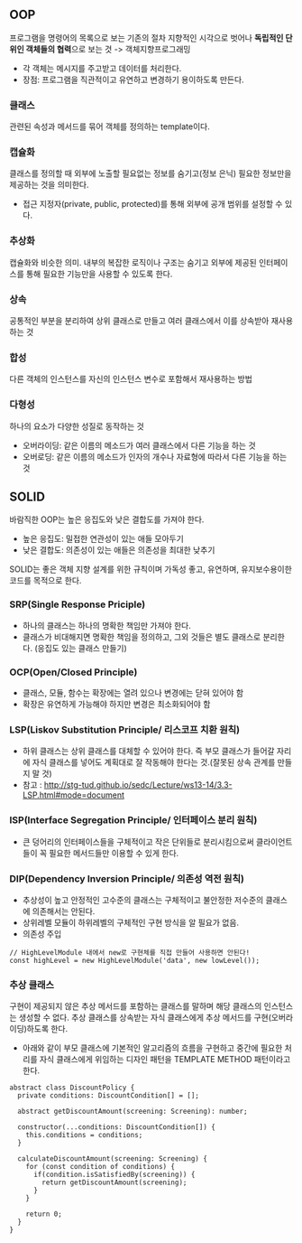 ## OOP
프로그램을 명령어의 목록으로 보는 기존의 절차 지향적인 시각으로 벗어나 **독립적인 단위인 객체들의 협력**으로 보는 것 -> 객체지향프로그래밍
- 각 객체는 메시지를 주고받고 데이터를 처리한다.
- 장점: 프로그램을 직관적이고 유연하고 변경하기 용이하도록 만든다.

### 클래스
관련된 속성과 메서드를 묶어 객체를 정의하는 template이다. 

### 캡슐화
클래스를 정의할 때 외부에 노출할 필요없는 정보를 숨기고(정보 은닉) 필요한 정보만을 제공하는 것을 의미한다.
- 접근 지정자(private, public, protected)를 통해 외부에 공개 범위를 설정할 수 있다.

### 추상화
캡슐화와 비슷한 의미. 내부의 복잡한 로직이나 구조는 숨기고 외부에 제공된 인터페이스를 통해 필요한 기능만을 사용할 수 있도록 한다.

### 상속
공통적인 부분을 분리하여 상위 클래스로 만들고 여러 클래스에서 이를 상속받아 재사용하는 것

### 합성
다른 객체의 인스턴스를 자신의 인스턴스 변수로 포함해서 재사용하는 방법

### 다형성
하나의 요소가 다양한 성질로 동작하는 것
- 오버라이딩: 같은 이름의 메소드가 여러 클래스에서 다른 기능을 하는 것
- 오버로딩: 같은 이름의 메소드가 인자의 개수나 자료형에 따라서 다른 기능을 하는 것

## SOLID
바람직한 OOP는 높은 응집도와 낮은 결합도를 가져야 한다.
- 높은 응집도: 밀접한 연관성이 있는 애들 모아두기
- 낮은 결합도: 의존성이 있는 애들은 의존성을 최대한 낮추기

SOLID는 좋은 객체 지향 설계를 위한 규칙이며 가독성 좋고, 유연하며, 유지보수용이한 코드를 목적으로 한다.

### SRP(Single Response Priciple)
- 하나의 클래스는 하나의 명확한 책임만 가져야 한다.
- 클래스가 비대해지면 명확한 책임을 정의하고, 그외 것들은 별도 클래스로 분리한다. (응집도 있는 클래스 만들기)

### OCP(Open/Closed Principle)
- 클래스, 모듈, 함수는 확장에는 열려 있으나 변경에는 닫혀 있어야 함
- 확장은 유연하게 가능해야 하지만 변경은 최소화되어야 함

### LSP(Liskov Substitution Principle/ 리스코프 치환 원칙)
- 하위 클래스는 상위 클래스를 대체할 수 있어야 한다. 즉 부모 클래스가 들어갈 자리에 자식 클래스를 넣어도 계획대로 잘 작동해야 한다는 것.(잘못된 상속 관계를 만들지 말 것)
- 참고 : http://stg-tud.github.io/sedc/Lecture/ws13-14/3.3-LSP.html#mode=document

### ISP(Interface Segregation Principle/ 인터페이스 분리 원칙)
- 큰 덩어리의 인터페이스들을 구체적이고 작은 단위들로 분리시킴으로써 클라이언트들이 꼭 필요한 메서드들만 이용할 수 있게 한다.

### DIP(Dependency Inversion Principle/ 의존성 역전 원칙)
- 추상성이 높고 안정적인 고수준의 클래스는 구체적이고 불안정한 저수준의 클래스에 의존해서는 안된다.
- 상위레벨 모듈이 하위레벨의 구체적인 구현 방식을 알 필요가 없음.
- 의존성 주입
```
// HighLevelModule 내에서 new로 구현체를 직접 만들어 사용하면 안된다! 
const highLevel = new HighLevelModule('data', new lowLevel());
```

### 추상 클래스
구현이 제공되지 않은 추상 메서드를 포함하는 클래스를 말하며 해당 클래스의 인스턴스는 생성할 수 없다.
추상 클래스를 상속받는 자식 클래스에게 추상 메서드를 구현(오버라이딩)하도록 한다.
- 아래와 같이 부모 클래스에 기본적인 알고리즘의 흐름을 구현하고 중간에 필요한 처리를 자식 클래스에게 위임하는 디자인 패턴을 TEMPLATE METHOD 패턴이라고 한다.
```tsx
abstract class DiscountPolicy {
  private conditions: DiscountCondition[] = [];
  
  abstract getDiscountAmount(screening: Screening): number;
  
  constructor(...conditions: DiscountCondition[]) {
    this.conditions = conditions;
  }
 
  calculateDiscountAmount(screening: Screening) {
    for (const condition of conditions) {
      if(condition.isSatisfiedBy(screening)) {
        return getDiscountAmount(screening);
      }
    }
    
    return 0;
  }
}
```
